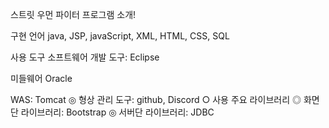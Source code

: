 스트릿 우먼 파이터 프로그램 소개! 

구현 언어
java, JSP, javaScript, XML, HTML, CSS, SQL

사용 도구
소프트웨어 개발 도구: Eclipse

미들웨어 Oracle

WAS: Tomcat
◎ 형상 관리 도구: github, Discord
○ 사용 주요 라이브러리
    ◎ 화면단 라이브러리: Bootstrap
◎ 서버단 라이브러리: JDBC
